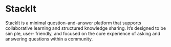 # StackIt
StackIt is a minimal question-and-answer platform that supports collaborative learning and structured knowledge sharing. It’s designed to be sim ple, user- friendly, and focused on the core experience of asking and answering questions within a community.
